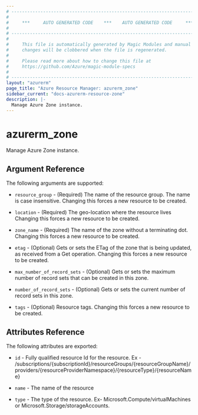 ```yaml
---
# ----------------------------------------------------------------------------
#
#     ***     AUTO GENERATED CODE    ***    AUTO GENERATED CODE     ***
#
# ----------------------------------------------------------------------------
#
#     This file is automatically generated by Magic Modules and manual
#     changes will be clobbered when the file is regenerated.
#
#     Please read more about how to change this file at
#     https://github.com/Azure/magic-module-specs
#
# ----------------------------------------------------------------------------
layout: "azurerm"
page_title: "Azure Resource Manager: azurerm_zone"
sidebar_current: "docs-azurerm-resource-zone"
description: |-
  Manage Azure Zone instance.
---
```


# azurerm_zone

Manage Azure Zone instance.


## Argument Reference

The following arguments are supported:

* `resource_group` - (Required) The name of the resource group. The name is case insensitive. Changing this forces a new resource to be created.

* `location` - (Required) The geo-location where the resource lives Changing this forces a new resource to be created.

* `zone_name` - (Required) The name of the zone without a terminating dot. Changing this forces a new resource to be created.

* `etag` - (Optional) Gets or sets the ETag of the zone that is being updated, as received from a Get operation. Changing this forces a new resource to be created.

* `max_number_of_record_sets` - (Optional) Gets or sets the maximum number of record sets that can be created in this zone.

* `number_of_record_sets` - (Optional) Gets or sets the current number of record sets in this zone.

* `tags` - (Optional) Resource tags. Changing this forces a new resource to be created.

## Attributes Reference

The following attributes are exported:

* `id` - Fully qualified resource Id for the resource. Ex - /subscriptions/{subscriptionId}/resourceGroups/{resourceGroupName}/providers/{resourceProviderNamespace}/{resourceType}/{resourceName}

* `name` - The name of the resource

* `type` - The type of the resource. Ex- Microsoft.Compute/virtualMachines or Microsoft.Storage/storageAccounts.
